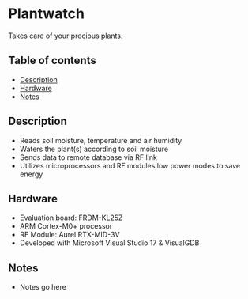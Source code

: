 # Plantwatch
Takes care of your precious plants.

## Table of contents

- [Description](#description)
- [Hardware](#hardware)
- [Notes](#notes)

## Description
* Reads soil moisture, temperature and air humidity
* Waters the plant(s) according to soil moisture
* Sends data to remote database via RF link
* Utilizes microprocessors and RF modules low power modes to save energy

## Hardware
* Evaluation board: FRDM-KL25Z
* ARM Cortex-M0+ processor
* RF Module: Aurel RTX-MID-3V
* Developed with Microsoft Visual Studio 17 & VisualGDB

## Notes
* Notes go here
